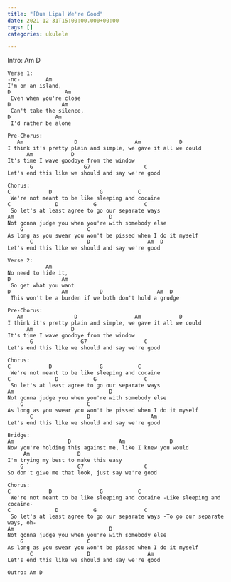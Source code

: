 ```yaml
---
title: "[Dua Lipa] We're Good"
date: 2021-12-31T15:00:00.000+00:00
tags: []
categories: ukulele

---
```

Intro: Am D
     
    Verse 1:
    -nc-        Am
    I'm on an island,
    D                 Am
     Even when you're close
    D                Am
     Can't take the silence,
    D              Am
     I'd rather be alone
     
    Pre-Chorus:
       Am                D                  Am            D
    I think it's pretty plain and simple, we gave it all we could
          Am            D
    It's time I wave goodbye from the window
           G                G7                 C
    Let's end this like we should and say we're good
     
    Chorus:
    C            D               G           C
     We're not meant to be like sleeping and cocaine
    C              D           G               C
     So let's at least agree to go our separate ways
    Am                              D
    Not gonna judge you when you're with somebody else
        G                    C
    As long as you swear you won't be pissed when I do it myself
           C                 D                  Am  D
    Let's end this like we should and say we're good
     
    Verse 2:
                Am
    No need to hide it,
    D                Am
     Go get what you want
    D                Am          D                 Am  D
     This won't be a burden if we both don't hold a grudge
     
    Pre-Chorus:
       Am                D                  Am            D
    I think it's pretty plain and simple, we gave it all we could
          Am            D
    It's time I wave goodbye from the window
           G               G7                  C
    Let's end this like we should and say we're good
     
    Chorus:
    C            D               G           C
     We're not meant to be like sleeping and cocaine
    C              D           G               C
     So let's at least agree to go our separate ways
    Am                              D
    Not gonna judge you when you're with somebody else
        G                    C
    As long as you swear you won't be pissed when I do it myself
           C                 D                   Am
    Let's end this like we should and say we're good
     
    Bridge:
    Am                 D               Am              D
    Now you're holding this against me, like I knew you would
         Am               D
    I'm trying my best to make this easy
        G                 G7                   C
    So don't give me that look, just say we're good
     
    Chorus:
    C            D               G           C
     We're not meant to be like sleeping and cocaine -Like sleeping and cocaine-
    C              D           G               C
     So let's at least agree to go our separate ways -To go our separate ways, oh-
    Am                              D
    Not gonna judge you when you're with somebody else
        G                    C
    As long as you swear you won't be pissed when I do it myself
           C                 D                  Am
    Let's end this like we should and say we're good
     
    Outro: Am D